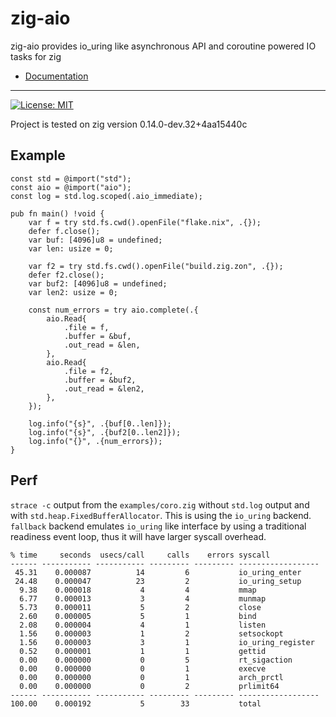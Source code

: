 # zig-aio

zig-aio provides io_uring like asynchronous API and coroutine powered IO tasks for zig

* [Documentation](https://cloudef.github.io/zig-aio)

---

[![License: MIT](https://img.shields.io/badge/License-MIT-yellow.svg)](https://opensource.org/licenses/MIT)

Project is tested on zig version 0.14.0-dev.32+4aa15440c

## Example

```zig
const std = @import("std");
const aio = @import("aio");
const log = std.log.scoped(.aio_immediate);

pub fn main() !void {
    var f = try std.fs.cwd().openFile("flake.nix", .{});
    defer f.close();
    var buf: [4096]u8 = undefined;
    var len: usize = 0;

    var f2 = try std.fs.cwd().openFile("build.zig.zon", .{});
    defer f2.close();
    var buf2: [4096]u8 = undefined;
    var len2: usize = 0;

    const num_errors = try aio.complete(.{
        aio.Read{
            .file = f,
            .buffer = &buf,
            .out_read = &len,
        },
        aio.Read{
            .file = f2,
            .buffer = &buf2,
            .out_read = &len2,
        },
    });

    log.info("{s}", .{buf[0..len]});
    log.info("{s}", .{buf2[0..len2]});
    log.info("{}", .{num_errors});
}
```

## Perf

`strace -c` output from the `examples/coro.zig` without `std.log` output and with `std.heap.FixedBufferAllocator`.
This is using the `io_uring` backend. `fallback` backend emulates `io_uring` like interface by using a traditional
readiness event loop, thus it will have larger syscall overhead.

```
% time     seconds  usecs/call     calls    errors syscall
------ ----------- ----------- --------- --------- ------------------
 45.31    0.000087          14         6           io_uring_enter
 24.48    0.000047          23         2           io_uring_setup
  9.38    0.000018           4         4           mmap
  6.77    0.000013           3         4           munmap
  5.73    0.000011           5         2           close
  2.60    0.000005           5         1           bind
  2.08    0.000004           4         1           listen
  1.56    0.000003           1         2           setsockopt
  1.56    0.000003           3         1           io_uring_register
  0.52    0.000001           1         1           gettid
  0.00    0.000000           0         5           rt_sigaction
  0.00    0.000000           0         1           execve
  0.00    0.000000           0         1           arch_prctl
  0.00    0.000000           0         2           prlimit64
------ ----------- ----------- --------- --------- ------------------
100.00    0.000192           5        33           total
```
